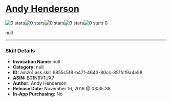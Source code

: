 # [Andy Henderson](http://alexa.amazon.com/#skills/amzn1.ask.skill.9855c5f8-b47f-4643-80cc-851fcf9a4e58)
![0 stars](../../images/ic_star_border_black_18dp_1x.png)![0 stars](../../images/ic_star_border_black_18dp_1x.png)![0 stars](../../images/ic_star_border_black_18dp_1x.png)![0 stars](../../images/ic_star_border_black_18dp_1x.png)![0 stars](../../images/ic_star_border_black_18dp_1x.png) 0

null

***

### Skill Details

* **Invocation Name:** null
* **Category:** null
* **ID:** amzn1.ask.skill.9855c5f8-b47f-4643-80cc-851fcf9a4e58
* **ASIN:** B01N8V1UX7
* **Author:** Andy Henderson
* **Release Date:** November 16, 2016 @ 03:35:38
* **In-App Purchasing:** No
